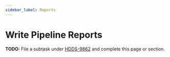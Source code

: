 ```yaml
---
sidebar_label: Reports
---
```


# Write Pipeline Reports

**TODO:** File a subtask under [HDDS-9862](https://issues.apache.org/jira/browse/HDDS-9862) and complete this page or section.

